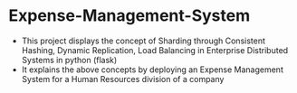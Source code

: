 # Expense-Management-System
- This project displays the concept of Sharding through Consistent Hashing, Dynamic Replication, Load Balancing in Enterprise Distributed Systems in python (flask) 
- It explains the above concepts by deploying an Expense Management System for a Human Resources division of a company
